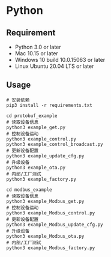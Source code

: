 # Python

## Requirement

- Python 3.0 or later
- Mac 10.15 or later
- Windows 10 build 10.0.15063 or later
- Linux Ubuntu 20.04 LTS or later

## Usage

```shell
# 安装依赖
pip3 install -r requirements.txt

cd protobuf_example
# 读取设备信息
python3 example_get.py
# 控制设备运动
python3 example_control.py
python3 example_control_broadcast.py
# 更新设备配置
python3 example_update_cfg.py
# 升级设备
python3 example_ota.py
# 内部/工厂测试
python3 example_factory.py

cd modbus_example
# 读取设备信息
python3 example_Modbus_get.py
# 控制设备运动
python3 example_Modbus_control.py
# 更新设备配置
python3 example_Modbus_update_cfg.py
# 升级设备
python3 example_Modbus_ota.py
# 内部/工厂测试
python3 example_Modbus_factory.py
```
